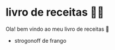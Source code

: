 # livro de receitas :man_cook:

Ola! bem vindo ao meu livro de receitas :wave: 

- strogonoff de frango

  

